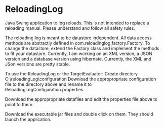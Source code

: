 # ReloadingLog
Java Swing application to log reloads. This is not intended to replace a reloading manual. Please understand and follow all safety rules.

The reloading log is meant to be datastore independent.  All data access methods are abstractly defined in com.reloadinglog.factory.Factory.  To change the datastore, extend the Factory class and implement the methods to fit your datastore.  Currently, I am working on an XML version, a JSON version and a database version using hibernate.  Currently, the XML and JSon versions are pretty stable. 

To use the ReloadingLog or the TargetEvaluator:
Create directory C:\reloadingLog\configuration
Download the appropropriate configuration file to the directory above and rename it to ReloadingLogConfiguration.properties.

Download the appropropriate datafiles and edit the properties file above to point to them.

Download the executable jar files and double click on them.  They should launch the application.


